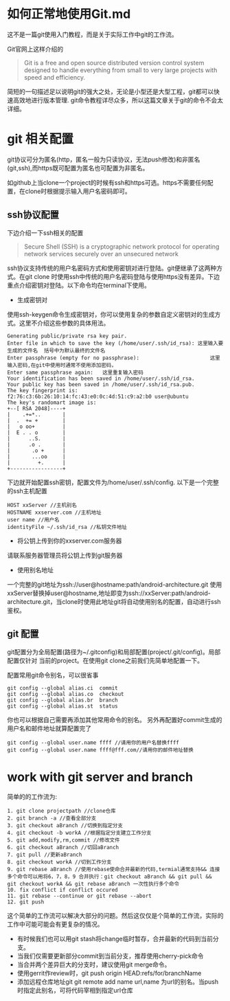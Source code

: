# 如何正常地使用Git.md

这不是一篇git使用入门教程，而是关于实际工作中git的工作流。

Git官网上这样介绍的

> Git is a free and open source distributed version control system designed to handle everything from small to very large projects with speed and efficiency.

简短的一句描述足以说明git的强大之处，无论是小型还是大型工程，git都可以快速高效地进行版本管理.
git命令教程详尽众多，所以这篇文章关于git的命令不会太详细。

# git 相关配置

git协议可分为匿名(http，匿名一般为只读协议，无法push修改)和非匿名(git,ssh),而https既可配置为匿名也可配置为非匿名。

如github上当clone一个project的时候有ssh和https可选。https不需要任何配置，在clone时根据提示输入用户名密码即可。
## ssh协议配置
下边介绍一下ssh相关的配置
>Secure Shell (SSH) is a cryptographic network protocol for operating network services securely over an unsecured network

ssh协议支持传统的用户名密码方式和使用密钥对进行登陆。git便继承了这两种方式。在git clone 时使用ssh中传统的用户名密码登陆与使用https没有差异。下边重点介绍密钥对登陆。以下命令均在terminal下使用。

* 生成密钥对

使用ssh-keygen命令生成密钥对，你可以使用复杂的参数自定义密钥对的生成方式。这里不介绍这些参数的具体用法。
``` user@ubuntu:~$ ssh-keygen -t rsa  
Generating public/private rsa key pair.  
Enter file in which to save the key (/home/user/.ssh/id_rsa): 这里输入要生成的文件名  括号中为默认最终的文件名
Enter passphrase (empty for no passphrase):                       这里输入密码,在git中使用时通常不使用添加密码，  
Enter same passphrase again:   这里重复输入密码  
Your identification has been saved in /home/user/.ssh/id_rsa.  
Your public key has been saved in /home/user/.ssh/id_rsa.pub.  
The key fingerprint is:  
f2:76:c3:6b:26:10:14:fc:43:e0:0c:4d:51:c9:a2:b0 user@ubuntu  
The key's randomart image is:  
+--[ RSA 2048]----+  
|    .+=*..       |  
|  .  += +        |  
|   o oo+         |  
|  E . . o        |  
|      ..S.       |  
|      .o .       |  
|       .o +      |  
|       ...oo     |  
|         +.      |  
+-----------------+  
```

下边就开始配置ssh密钥，配置文件为/home/user/.ssh/config.
以下是一个完整的ssh主机配置
```
HOST xxServer //主机别名
HOSTNAME xxserver.com //主机地址
user name //用户名
identityFile ~/.ssh/id_rsa //私钥文件地址
```

* 将公钥上传到你的xxserver.com服务器

请联系服务器管理员将公钥上传到git服务器

* 使用别名地址

一个完整的git地址为ssh://user@hostname:path/android-architecture.git
使用xxServer替换掉user@hostname,地址即变为ssh://xxServer:path/android-architecture.git，当clone时使用此地址git将自动使用别名的配置，自动进行ssh鉴权。

## git 配置
git配置分为全局配置(路径为~/.gitconfig)和局部配置(project/.git/config)。局部配置仅针对 当前的project。在使用git clone之前我们先简单地配置一下。

配置常用git命令别名，可以很省事
```
git config --global alias.ci  commit
git config --global alias.co  checkout
git config --global alias.br  branch
git config --global alias.st  status
```
你也可以根据自己需要再添加其他常用命令的别名。
另外再配置好commit生成的用户名和邮件地址就算配置完了
```
git config --global user.name ffff //请用你的用户名替换ffff
git config --global user.name ffff@fff.com//请用你的邮件地址替换
```


# work with git server and branch
简单的的工作流为:
```
1. git clone projectpath //clone仓库
2. git branch -a //查看全部分支
3. git checkout aBranch //切换到指定分支
4. git checkout -b workA //根据指定分支建立工作分支
5. git add,modify,rm,commit //修改文件
6. git checkout aBranch //切回aBranch
7. git pull //更新aBranch
8. git checkout workA //切到工作分支
9. git rebase aBranch //使用rebase使命合并最新的代码,termial通常支持&& 连接多个命令可以用将6，7，8，9 合并执行：git checkout aBranch && git pull && git checkout workA && git rebase aBranch 一次性执行多个命令
10. fix conflict if conflict occured
11. git rebase --continue or git rebase --abort
12. git push
```

这个简单的工作流可以解决大部分的问题。然后这仅仅是个简单的工作流，实际的工作中可能可能会有更复杂的情况。

* 有时候我们也可以用git stash将change临时暂存，合并最新的代码到当前分支。
* 当我们仅需要更新部分commit到当前分支，推荐使用cherry-pick命令
* 当合并两个差异巨大的分支时，建议使用git merge命令。
* 使用gerrit作review时，git push origin HEAD:refs/for/branchName
* 添加远程仓库地址git git remote add name url,name 为url的别名。当push时指定此别名，可将代码宰相到指定url仓库


